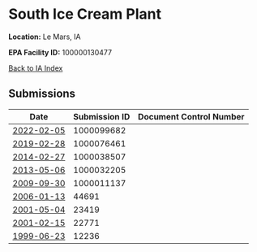 # South Ice Cream Plant

**Location:** Le Mars, IA

**EPA Facility ID:** 100000130477

[Back to IA Index](../../index.md)

## Submissions

| Date | Submission ID | Document Control Number |
|------|--------------|-------------------------|
| [2022-02-05](submissions/1000099682.md) | 1000099682 |  |
| [2019-02-28](submissions/1000076461.md) | 1000076461 |  |
| [2014-02-27](submissions/1000038507.md) | 1000038507 |  |
| [2013-05-06](submissions/1000032205.md) | 1000032205 |  |
| [2009-09-30](submissions/1000011137.md) | 1000011137 |  |
| [2006-01-13](submissions/44691.md) | 44691 |  |
| [2001-05-04](submissions/23419.md) | 23419 |  |
| [2001-02-15](submissions/22771.md) | 22771 |  |
| [1999-06-23](submissions/12236.md) | 12236 |  |
